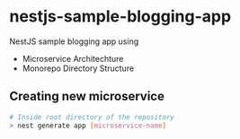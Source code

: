 # nestjs-sample-blogging-app

NestJS sample blogging app using

- Microservice Architechture
- Monorepo Directory Structure

## Creating new microservice

```sh
# Inside root directory of the repository
> nest generate app [microservice-name]
```
